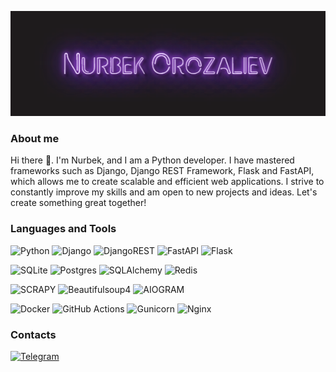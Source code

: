 ![Header](https://github.com/Nurbek878/Nurbek878/blob/main/assets/header3.png)
### About me
Hi there 👋. I'm Nurbek, and I am a Python developer. I have mastered frameworks such as Django, Django REST Framework, Flask and FastAPI, which allows me to create scalable and efficient web applications. I strive to constantly improve my skills and am open to new projects and ideas. Let's create something great together!
### Languages and Tools
![Python](https://img.shields.io/badge/python-%23092E20?style=for-the-badge&logo=python&logoColor=ffdd54)
![Django](https://img.shields.io/badge/django-%23092E20.svg?style=for-the-badge&logo=django&logoColor=white)
![DjangoREST](https://img.shields.io/badge/DJANGO-REST-%23092E20?style=for-the-badge&logo=django&logoColor=white&color=%23092E20&labelColor=%23092E20)
![FastAPI](https://img.shields.io/badge/FastAPI-%23092E20?style=for-the-badge&logo=fastapi)
![Flask](https://img.shields.io/badge/Flask-%23092E20.svg?style=for-the-badge&logo=flask&logoColor=white)

![SQLite](https://img.shields.io/badge/sqlite-%23316192.svg?style=for-the-badge&logo=sqlite&logoColor=white)
![Postgres](https://img.shields.io/badge/postgres-%23316192.svg?style=for-the-badge&logo=postgresql&logoColor=white)
![SQLAlchemy](https://img.shields.io/badge/SQLAlchemy-%23316192.svg?style=for-the-badge&logo=SQLAlchemy&logoColor=white) ![Redis](https://img.shields.io/badge/redis-%23316192.svg?style=for-the-badge&logo=redis&logoColor=white)

![SCRAPY](https://img.shields.io/badge/Scrapy-%23092E20?style=for-the-badge&logo=scrapy)
![Beautifulsoup4](https://img.shields.io/badge/beautifulsoup4-%23092E20.svg?style=for-the-badge&logo=beautifulsoup4sk&logoColor=white)
![AIOGRAM](https://img.shields.io/badge/aiogram-%23092E20.svg?style=for-the-badge&logo=aiogram&logoColor=white)

![Docker](https://img.shields.io/badge/docker-%23316192.svg?style=for-the-badge&logo=docker&logoColor=white)
![GitHub Actions](https://img.shields.io/badge/github%20actions-%23316192.svg?style=for-the-badge&logo=githubactions&logoColor=white)
![Gunicorn](https://img.shields.io/badge/-Gunicorn-%23316192.svg?style=for-the-badge&logo=Gunicorn&logoColor=white)
![Nginx](https://img.shields.io/badge/nginx-%23316192.svg?style=for-the-badge&logo=nginx&logoColor=white)

### Contacts
[![Telegram](https://img.shields.io/badge/-Telegram-090909?style=for-the-badge&logo=telegram&logoColor=27A0D9)](https://t.me/nurik121985)

